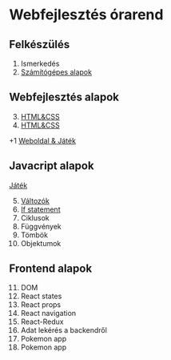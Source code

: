 # Webfejlesztés órarend

## Felkészülés

1. Ismerkedés
2. [Számítógépes alapok](./basics.md)

## Webfejlesztés alapok

3. [HTML&CSS](./html.md)
4. [HTML&CSS](./css.md)

+1 [Weboldal & Játék](./html-css.md)

## Javacript alapok

[Játék](./javascript-game.md)

5. [Változók](./javascript-variables.md)
6. [If statement](./javascript-if.md)
7. Ciklusok
8. Függvények
9. Tömbök
10. Objektumok

## Frontend alapok

11. DOM
12. React states
13. React props
14. React navigation
15. React-Redux
16. Adat lekérés a backendről
17. Pokemon app
18. Pokemon app
